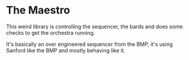 # The Maestro

This weird library is controlling the sequencer, the bards and does some checks to get the orchestra running.

It's basically an over engineered sequencer from the BMP, it's using Sanford like the BMP and mostly behaving like it.
